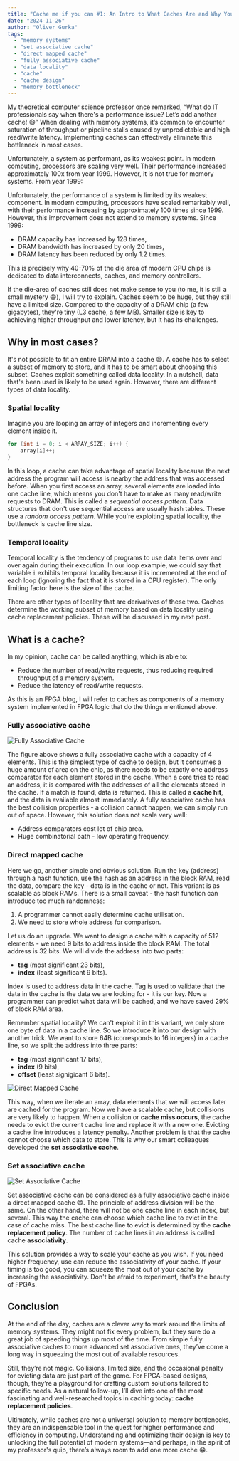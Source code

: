 ```yaml
---
title: "Cache me if you can #1: An Intro to What Caches Are and Why You Need One"
date: "2024-11-26"
author: "Oliver Gurka"
tags:
  - "memory systems"
  - "set associative cache"
  - "direct mapped cache"
  - "fully associative cache"
  - "data locality"
  - "cache"
  - "cache design"
  - "memory bottleneck"
---
```


My theoretical computer science professor once remarked, “What do IT professionals say when
there's a performance issue? Let’s add another cache! :smile:” When dealing with memory systems,
it’s common to encounter saturation of throughput or pipeline stalls caused by unpredictable
and high read/write latency. Implementing caches can effectively eliminate this bottleneck in most cases.

Unfortunately, a system as performant, as its weakest point. In modern computing, processors are
scaling very well. Their performance increased approximately 100x from year 1999. However, it is
not true for memory systems. From year 1999:

Unfortunately, the performance of a system is limited by its weakest component. In modern computing,
processors have scaled remarkably well, with their performance increasing by approximately 100 times
since 1999. However, this improvement does not extend to memory systems. Since 1999:
- DRAM capacity has increased by 128 times,
- DRAM bandwidth has increased by only 20 times,
- DRAM latency has been reduced by only 1.2 times.

This is precisely why 40-70% of the die area of modern CPU chips is dedicated to data interconnects,
caches, and memory controllers.

If the die-area of caches still does not make sense to you (to me, it is still a small mystery :smile:),
I will try to explain. Caches seem to be huge, but they still have a limited size. Compared to the
capacity of a DRAM chip (a few gigabytes), they're tiny (L3 cache, a few MB). Smaller size is key
to achieving higher throughput and lower latency, but it has its challenges.

## Why in most cases?

It's not possible to fit an entire DRAM into a cache :smile:. A cache has to select a subset of memory
to store, and it has to be smart about choosing this subset. Caches exploit something called data
locality. In a nutshell, data that's been used is likely to be used again. However, there are different
types of data locality.

### Spatial locality

Imagine you are looping an array of integers and incrementing every element inside it.

```c
for (int i = 0; i < ARRAY_SIZE; i++) {
    array[i]++;
}
```
In this loop, a cache can take advantage of spatial locality because the next address the program
will access is nearby the address that was accessed before. When you first access an array, several
elements are loaded into one cache line, which means you don't have to make as many read/write
requests to DRAM. This is called a *sequential access pattern*. Data structures that don't use
sequential access are usually hash tables. These use a *random access pattern*. While you're
exploiting spatial locality, the bottleneck is cache line size.

### Temporal locality

Temporal locality is the tendency of programs to use data items over and over again during their
execution. In our loop example, we could say that variable `i` exhibits temporal locality because
it is incremented at the end of each loop (ignoring the fact that it is stored in a CPU register).
The only limiting factor here is the size of the cache.

There are other types of locality that are derivatives of these two. Caches determine the working
subset of memory based on data locality using cache replacement policies. These will be discussed
in my next post.

## What is a cache?

In my opinion, cache can be called anything, which is able to:
- Reduce the number of read/write requests, thus reducing required throughput of a memory system.
- Reduce the latency of read/write requests.

As this is an FPGA blog, I will refer to caches as components of a memory system implemented in
FPGA logic that do the things mentioned above.

### Fully associative cache

![Fully Associative Cache](/cache01/fassoc.drawio.png)

The figure above shows a fully associative cache with a capacity of 4 elements. This is the simplest
type of cache to design, but it consumes a huge amount of area on the chip, as there needs to be
exactly one address comparator for each element stored in the cache. When a core tries to read an
address, it is compared with the addresses of all the elements stored in the cache. If a match is
found, data is returned. This is called a **cache hit**, and the data is available almost immediately.
A fully associative cache has the best collision properties - a collision cannot happen, we can
simply run out of space. However, this solution does not scale very well:
- Address comparators cost lot of chip area.
- Huge combinatorial path - low operating frequency.

### Direct mapped cache

Here we go, another simple and obvious solution. Run the key (address) through a hash function,
use the hash as an address in the block RAM, read the data, compare the key - data is in the
cache or not. This variant is as scalable as block RAMs. There is a small caveat - the hash
function can introduce too much randomness:
1. A programmer cannot easily determine cache utilisation.
2. We need to store whole address for comparison.

Let us do an upgrade. We want to design a cache with a capacity of 512 elements - we need 9
bits to address inside the block RAM. The total address is 32 bits. We will divide
the address into two parts:
- **tag** (most significant 23 bits),
- **index** (least significant 9 bits).

Index is used to address data in the cache. Tag is used to validate that the data in
the cache is the data we are looking for - it is our key. Now a programmer can predict
what data will be cached, and we have saved 29% of block RAM area.

Remember spatial locality? We can't exploit it in this variant, we only store one byte of
data in a cache line. So we introduce it into our design with another trick. We want to store 64B
(corresponds to 16 integers) in a cache line, so we split the address into three parts:
- **tag** (most significant 17 bits),
- **index** (9 bits),
- **offset** (least signigicant 6 bits).

![Direct Mapped Cache](/cache01/DirectMapped.drawio.png)

This way, when we iterate an array, data elements that we will access later are cached for
the program. Now we have a scalable cache, but collisions are very likely to happen. When
a collision or **cache miss occurs**, the cache needs to evict the current cache line and replace
it with a new one. Evicting a cache line introduces a latency penalty. Another problem is that
the cache cannot choose which data to store. This is why our smart colleagues developed
the **set associative cache**.

### Set associative cache

![Set Associative Cache](/cache01/SetAssoc.drawio.png)

Set associative cache can be considered as a fully associative cache inside a direct mapped cache
:smile:. The principle of address division will be the same. On the other hand, there will not be
one cache line in each index, but several. This way the cache can choose which cache line to evict
in the case of cache miss. The best cache line to evict is determined by the **cache replacement policy**.
The number of cache lines in an address is called cache **associativity**.

This solution provides a way to scale your cache as you wish. If you need higher frequency, use can
reduce the associativity of your cache. If your timing is too good, you can squeeze the most out of
your cache by increasing the associativity. Don't be afraid to experiment, that's the beauty of FPGAs.

## Conclusion

At the end of the day, caches are a clever way to work around the limits of memory systems. They might
not fix every problem, but they sure do a great job of speeding things up most of the time. From simple
fully associative caches to more advanced set associative ones, they’ve come a long way in squeezing
the most out of available resources.

Still, they’re not magic. Collisions, limited size, and the occasional penalty for evicting data are
just part of the game. For FPGA-based designs, though, they’re a playground for crafting custom
solutions tailored to specific needs. As a natural follow-up, I’ll dive into one of the most
fascinating and well-researched topics in caching today: **cache replacement policies**.

Ultimately, while caches are not a universal solution to memory bottlenecks, they are an indispensable
tool in the quest for higher performance and efficiency in computing. Understanding and optimizing
their design is key to unlocking the full potential of modern systems—and perhaps, in the spirit of my
professor's quip, there’s always room to add one more cache :grin:.
